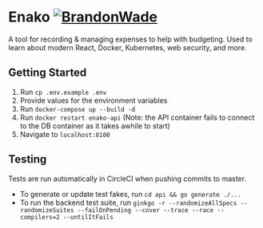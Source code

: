 # Enako [![BrandonWade](https://circleci.com/gh/BrandonWade/enako.svg?style=shield)](https://github.com/BrandonWade/enako)

A tool for recording & managing expenses to help with budgeting. Used to learn about modern React, Docker, Kubernetes, web security, and more.

## Getting Started

1. Run `cp .env.example .env`
2. Provide values for the environment variables
3. Run `docker-compose up --build -d`
4. Run `docker restart enako-api` (Note: the API container fails to connect to the DB container as it takes awhile to start)
5. Navigate to `localhost:8100`

## Testing

Tests are run automatically in CircleCI when pushing commits to master.

-   To generate or update test fakes, run `cd api && go generate ./...`
-   To run the backend test suite, run `ginkgo -r --randomizeAllSpecs --randomizeSuites --failOnPending --cover --trace --race --compilers=2 --untilItFails`
